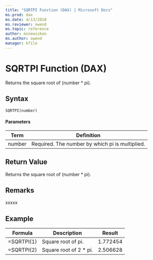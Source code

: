 ```yaml
---
title: "SQRTPI Function (DAX) | Microsoft Docs"
ms.prod: dax
ms.date: 4/13/2018
ms.reviewer: owend
ms.topic: reference
author: minewiskan
ms.author: owend
manager: kfile
---
```

# SQRTPI Function (DAX)
Returns the square root of (number * pi).  
  
## Syntax  
  
```  
SQRTPI(number)  
```  
  
#### Parameters  
  
|Term|Definition|  
|--------|--------------|  
|number|Required. The number by which pi is multiplied.|  
  
## Return Value  
Returns the square root of (number * pi).  
  
## Remarks  
xxxxx  
  
## Example  
  
|Formula|Description|Result|  
|-----------|---------------|----------|  
|=SQRTPI(1)|Square root of pi.|1.772454|  
|=SQRTPI(2)|Square root of 2 * pi.|2.506628|  
  
